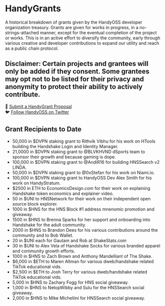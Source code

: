# HandyGrants
A historical breakdown of grants given by the HandyOSS developer organization treasury. Grants are given for works in progress, in a no-strings-attached manner, except for the eventual completion of the project or works. This is in an active effort to diversify the community, early through various creative and developer contributions to expand our utility and reach as a public chain protocol.

## Disclaimer: Certain projects and grantees will only be added if they consent. Some grantees may opt not to be listed for their privacy and anonymity to protect their ability to actively contribute.

🤝 [Submit a HandyGrant Proposal](https://github.com/HandyOSS/HandyGrants/discussions/1) <br>
🐦 [Follow HandyOSS on Twitter](https://twitter.com/HNSOSS)

## Grant Recipients to Date

* 50,000 in $DVPN staking grant to Rithvik Vibhu for his work on HTools building the Handshake Login and Identity Manager.
* 21,0000 in $DVPN staking grant to @BLVKHVND dSports team to sponsor their growth and because gaming is dope.
* 100,000 in $DVPN staking grant to @AndiR16 for building HNSSearch v2 LINDA.
* 50,000 in $DVPN staking grant to @0xStefan for his work on Niami.io.
* 100,000 in $DVPN staking grant to HandyOSS Dev Alex Smith for his work on HandyStratum.
* $2500 in ETH to EconomicsDesign.com for their work on explaining Handshake token economics and explainer video.
* 50 in $UNI to HNSNetwork for their work on their independent open source block explorer.
* 1000 in $HNS for the HNS Block #1 address mnenomic promotion and giveaway.
* 1500 in $HNS to Brenna Sparks for her support and onboarding into Handshake for the adult community.
* 2000 in $HNS to Brandon Dees for his various contributions around the community and to Bob Wallet.
* 20 in $UNI each for Gautam and Rob at ShakeStats.com
* 30 in $UNI to Alex Vela of Handshake Socks for various branded apparel and community growth efforts.
* 1000 in $HNS to Zach Brown and Anthony Mandelliant of The Shake.
* $6,000 in $ETH to Maren Altman for various dweb/handshake related TikTok educational vids.
* $2,500 in $ETH to Josh Terry for various dweb/handshake related TikTok educational vids.
* 5,000 in $HNS to Zachary Fogg for HNS social giveaway.
* 1,000 in $HNS to NetopWibby and Sulu for the HNSSearch social giveaway.
* 2,000 in $HNS to Mike Micheliini for HNSSearch social giveaway.


